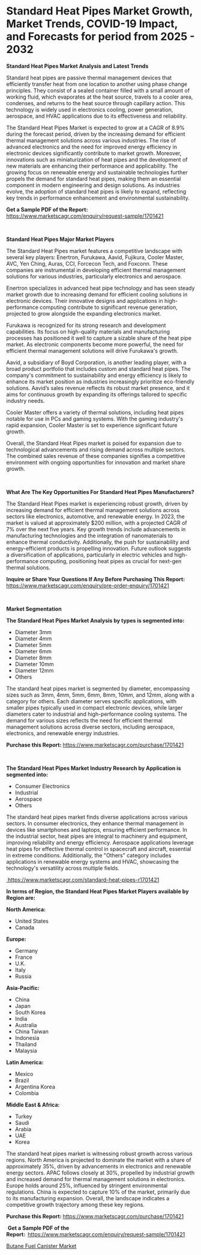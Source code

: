 <p><h1>Standard Heat Pipes Market Growth, Market Trends, COVID-19 Impact, and Forecasts for period from 2025 - 2032</h1></p><p><strong>Standard Heat Pipes Market Analysis and Latest Trends</strong></p>
<p><p>Standard heat pipes are passive thermal management devices that efficiently transfer heat from one location to another using phase change principles. They consist of a sealed container filled with a small amount of working fluid, which evaporates at the heat source, travels to a cooler area, condenses, and returns to the heat source through capillary action. This technology is widely used in electronics cooling, power generation, aerospace, and HVAC applications due to its effectiveness and reliability.</p><p>The Standard Heat Pipes Market is expected to grow at a CAGR of 8.9% during the forecast period, driven by the increasing demand for efficient thermal management solutions across various industries. The rise of advanced electronics and the need for improved energy efficiency in electronic devices significantly contribute to market growth. Moreover, innovations such as miniaturization of heat pipes and the development of new materials are enhancing their performance and applicability. The growing focus on renewable energy and sustainable technologies further propels the demand for standard heat pipes, making them an essential component in modern engineering and design solutions. As industries evolve, the adoption of standard heat pipes is likely to expand, reflecting key trends in performance enhancement and environmental sustainability.</p></p>
<p><strong>Get a Sample PDF of the Report:&nbsp;</strong> <a href="https://www.marketscagr.com/enquiry/request-sample/1701421?utm_campaign=1886&utm_medium=2&utm_source=Github&utm_content=ia&utm_term=19022025&utm_id=standard-heat-pipes">https://www.marketscagr.com/enquiry/request-sample/1701421</a></p>
<p>&nbsp;</p>
<p><strong>Standard Heat Pipes Major Market Players</strong></p>
<p><p>The Standard Heat Pipes market features a competitive landscape with several key players: Enertron, Furukawa, Aavid, Fujikura, Cooler Master, AVC, Yen Ching, Auras, CCI, Forcecon Tech, and Foxconn. These companies are instrumental in developing efficient thermal management solutions for various industries, particularly electronics and aerospace.</p><p>Enertron specializes in advanced heat pipe technology and has seen steady market growth due to increasing demand for efficient cooling solutions in electronic devices. Their innovative designs and applications in high-performance computing contribute to significant revenue generation, projected to grow alongside the expanding electronics market.</p><p>Furukawa is recognized for its strong research and development capabilities. Its focus on high-quality materials and manufacturing processes has positioned it well to capture a sizable share of the heat pipe market. As electronic components become more powerful, the need for efficient thermal management solutions will drive Furukawa's growth.</p><p>Aavid, a subsidiary of Boyd Corporation, is another leading player, with a broad product portfolio that includes custom and standard heat pipes. The company's commitment to sustainability and energy efficiency is likely to enhance its market position as industries increasingly prioritize eco-friendly solutions. Aavid’s sales revenue reflects its robust market presence, and it aims for continuous growth by expanding its offerings tailored to specific industry needs.</p><p>Cooler Master offers a variety of thermal solutions, including heat pipes notable for use in PCs and gaming systems. With the gaming industry's rapid expansion, Cooler Master is set to experience significant future growth.</p><p>Overall, the Standard Heat Pipes market is poised for expansion due to technological advancements and rising demand across multiple sectors. The combined sales revenue of these companies signifies a competitive environment with ongoing opportunities for innovation and market share growth.</p></p>
<p>&nbsp;</p>
<p><strong>What Are The Key Opportunities For Standard Heat Pipes Manufacturers?</strong></p>
<p><p>The Standard Heat Pipes market is experiencing robust growth, driven by increasing demand for efficient thermal management solutions across sectors like electronics, automotive, and renewable energy. In 2023, the market is valued at approximately $200 million, with a projected CAGR of 7% over the next five years. Key growth trends include advancements in manufacturing technologies and the integration of nanomaterials to enhance thermal conductivity. Additionally, the push for sustainability and energy-efficient products is propelling innovation. Future outlook suggests a diversification of applications, particularly in electric vehicles and high-performance computing, positioning heat pipes as crucial for next-gen thermal solutions.</p></p>
<p><strong>Inquire or Share Your Questions If Any Before Purchasing This Report:</strong> <a href="https://www.marketscagr.com/enquiry/pre-order-enquiry/1701421?utm_campaign=1886&utm_medium=2&utm_source=Github&utm_content=ia&utm_term=19022025&utm_id=standard-heat-pipes">https://www.marketscagr.com/enquiry/pre-order-enquiry/1701421</a></p>
<p>&nbsp;</p>
<p><strong>Market Segmentation</strong></p>
<p><strong>The Standard Heat Pipes Market Analysis by types is segmented into:</strong></p>
<p><ul><li>Diameter 3mm</li><li>Diameter 4mm</li><li>Diameter 5mm</li><li>Diameter 6mm</li><li>Diameter 8mm</li><li>Diameter 10mm</li><li>Diameter 12mm</li><li>Others</li></ul></p>
<p><p>The standard heat pipes market is segmented by diameter, encompassing sizes such as 3mm, 4mm, 5mm, 6mm, 8mm, 10mm, and 12mm, along with a category for others. Each diameter serves specific applications, with smaller pipes typically used in compact electronic devices, while larger diameters cater to industrial and high-performance cooling systems. The demand for various sizes reflects the need for efficient thermal management solutions across diverse sectors, including aerospace, electronics, and renewable energy industries.</p></p>
<p><strong>Purchase this Report:&nbsp;</strong><a href="https://www.marketscagr.com/purchase/1701421?utm_campaign=1886&utm_medium=2&utm_source=Github&utm_content=ia&utm_term=19022025&utm_id=standard-heat-pipes">https://www.marketscagr.com/purchase/1701421</a></p>
<p>&nbsp;</p>
<p><strong>The Standard Heat Pipes Market Industry Research by Application is segmented into:</strong></p>
<p><ul><li>Consumer Electronics</li><li>Industrial</li><li>Aerospace</li><li>Others</li></ul></p>
<p><p>The standard heat pipes market finds diverse applications across various sectors. In consumer electronics, they enhance thermal management in devices like smartphones and laptops, ensuring efficient performance. In the industrial sector, heat pipes are integral to machinery and equipment, improving reliability and energy efficiency. Aerospace applications leverage heat pipes for effective thermal control in spacecraft and aircraft, essential in extreme conditions. Additionally, the "Others" category includes applications in renewable energy systems and HVAC, showcasing the technology's versatility across multiple fields.</p></p>
<p><a href="https://www.marketscagr.com/standard-heat-pipes-r1701421?utm_campaign=1886&utm_medium=2&utm_source=Github&utm_content=ia&utm_term=19022025&utm_id=standard-heat-pipes">&nbsp;https://www.marketscagr.com/standard-heat-pipes-r1701421</a></p>
<p><strong>In terms of Region, the Standard Heat Pipes Market Players available by Region are:</strong></p>
<p>
    <p> <strong> North America: </strong>
        <ul>
            <li>United States</li>
            <li>Canada</li>
        </ul>
        </p> 
    <p> <strong> Europe: </strong>
        <ul>
            <li>Germany</li>
            <li>France</li>
            <li>U.K.</li>
            <li>Italy</li>
            <li>Russia</li>
        </ul>
        </p> 
    <p> <strong> Asia-Pacific: </strong>
        <ul>
            <li>China</li>
            <li>Japan</li>
            <li>South Korea</li>
            <li>India</li>
            <li>Australia</li>
            <li>China Taiwan</li>
            <li>Indonesia</li>
            <li>Thailand</li>
            <li>Malaysia</li>
        </ul>
        </p> 
    <p> <strong> Latin America: </strong>
        <ul>
            <li>Mexico</li>
            <li>Brazil</li>
            <li>Argentina Korea</li>
            <li>Colombia</li>
        </ul>
        </p> 
    <p> <strong> Middle East & Africa: </strong>
        <ul>
            <li>Turkey</li>
            <li>Saudi</li>
            <li>Arabia</li>
            <li>UAE</li>
            <li>Korea</li>
        </ul>
    </p>
    </p>
<p><p>The standard heat pipes market is witnessing robust growth across various regions. North America is projected to dominate the market with a share of approximately 35%, driven by advancements in electronics and renewable energy sectors. APAC follows closely at 30%, propelled by industrial growth and increased demand for thermal management solutions in electronics. Europe holds around 25%, influenced by stringent environmental regulations. China is expected to capture 10% of the market, primarily due to its manufacturing expansion. Overall, the landscape indicates a competitive growth trajectory among these key regions.</p></p>
<p><strong>Purchase this Report: </strong><a href="https://www.marketscagr.com/purchase/1701421?utm_campaign=1886&utm_medium=2&utm_source=Github&utm_content=ia&utm_term=19022025&utm_id=standard-heat-pipes">https://www.marketscagr.com/purchase/1701421</a></p>
<p>&nbsp;<strong>Get a Sample PDF of the Report:&nbsp;&nbsp;</strong><a href="https://www.marketscagr.com/enquiry/request-sample/1701421?utm_campaign=1886&utm_medium=2&utm_source=Github&utm_content=ia&utm_term=19022025&utm_id=standard-heat-pipes">https://www.marketscagr.com/enquiry/request-sample/1701421</a></p>
<p><strong></strong></p>
<p><p><a href="https://github.com/luckyshygirl/Market-Research-Report-List-7/blob/main/butane-fuel-canister-market.md?utm_campaign=1886&utm_medium=2&utm_source=Github&utm_content=ia&utm_term=19022025&utm_id=standard-heat-pipes">Butane Fuel Canister Market</a></p></p>
